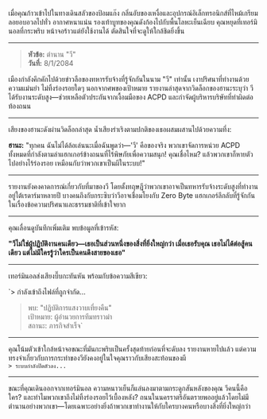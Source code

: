 เมื่อคุณก้าวเข้าไปในทางเดินสลัวของป้อมแก๊ง กลิ่นอับของเหงื่อและอุปกรณ์อิเล็กทรอนิกส์ที่ไหม้เกรียมลอยอบอวลไปทั่ว อากาศหนาแน่น รองเท้าบูทของคุณดังก้องไปกับพื้นโลหะเย็นเฉียบ คุณหยุดที่เทอร์มินอลที่กระพริบ หน้าจอร้าวแต่ยังใช้งานได้ ตัดสินใจที่จะดูให้ใกล้ชิดยิ่งขึ้น

---

> **หัวข้อ:** ตำนาน "วี"  
> **วันที่:** 8/1/2084

เมืองกำลังคึกคักไปด้วยข่าวลือของทหารรับจ้างที่รู้จักกันในนาม "วี" เท่านั้น เงาปริศนาที่ทำงานด้วยความแม่นยำ ไม่ทิ้งร่องรอยใดๆ นอกจากศพของเป้าหมาย รายงานล่าสุดจากวิดล็อกของฮานะระบุว่า วีได้รับงานระดับสูง—ช่วยเหลือตัวประกันจากเงื้อมมือของ ACPD และกำจัดผู้บริหารบริษัทที่ทำผิดต่อท้องถนน

---

เสียงของฮานะดังผ่านวิดล็อกล่าสุด น้ำเสียงร่าเริงตามปกติของเธอผสมผสานไปด้วยความทึ่ง:

**ฮานะ:** "ทุกคน ฉันไม่ได้ล้อเล่นนะเมื่อฉันพูดว่า—'วี' คือของจริง พวกเขาจัดการหน่วย ACPD ทั้งหมดที่กำลังตามล่าแฮกเกอร์ข้างถนนที่ไร้พิษภัยเพื่อความสนุก! คุณเชื่อไหม? แล้วพวกเขาก็หายตัวไปอย่างไร้ร่องรอย เหมือนกับว่าพวกเขาเป็นผีในระบบ!"

---

รายงานยังคงคาดการณ์เกี่ยวกับที่มาของวี โดยตั้งทฤษฎีว่าพวกเขาอาจเป็นทหารรับจ้างระดับสูงที่ทำงานอยู่ใต้เรดาร์มาหลายปี บางคนถึงกับกระซิบว่าวีอาจเชื่อมโยงกับ Zero Byte แฮกเกอร์ลึกลับที่รู้จักกันในเรื่องข้อความปริศนาและธรรมชาติที่เข้าใจยาก

---

คุณเลื่อนดูบันทึกเพิ่มเติม พบข้อมูลที่เข้ารหัส:

**"วีไม่ใช่ผู้ปฏิบัติงานคนเดียว—เธอเป็นส่วนหนึ่งของสิ่งที่ยิ่งใหญ่กว่า เมื่อเธอรับคุณ เธอไม่ได้ต่อสู้คนเดียว แต่ไม่มีใครรู้ว่าใครเป็นคนดึงสายของเธอ"**

---

เทอร์มินอลส่งเสียงบี๊บกะทันหัน พร้อมกับข้อความสีเขียว:

`> กำลังเข้าถึงไฟล์ที่ถูกจำกัด...

> พบ: "ปฏิบัติการแสงวาบเที่ยงคืน"  
> เป้าหมาย: ผู้อำนวยการทีมทราวม่า  
> สถานะ: ภารกิจสำเร็จ`

---

คุณโน้มตัวเข้าใกล้หน้าจอขณะที่มันกะพริบเป็นครั้งสุดท้ายก่อนที่จะดับลง รายงานหายไปแล้ว แต่ความทรงจำเกี่ยวกับการกระทำของวียังคงอยู่ในใจคุณราวกับเสียงสะท้อนของผี  
`> ระบบกำลังปิดตัวลง...`

---

ขณะที่คุณเดินออกจากเทอร์มินอล ความหนาวเย็นก็แล่นลงมาตามกระดูกสันหลังของคุณ วีคนนี้คือใคร? และทำไมพวกเขาถึงไม่ทิ้งร่องรอยไว้เบื้องหลัง? ถนนในนครราตรีอันตรายพออยู่แล้วโดยไม่มีตำนานอย่างพวกเขา—โดยเฉพาะอย่างยิ่งถ้าพวกเขาทำงานให้กับใครบางคนหรือบางสิ่งที่ยิ่งใหญ่กว่า
